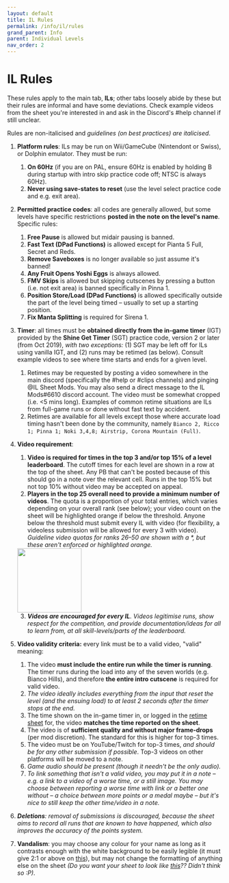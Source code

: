 ```yaml
---
layout: default
title: IL Rules
permalink: /info/il/rules
grand_parent: Info
parent: Individual Levels
nav_order: 2
---
```


# IL Rules
These rules apply to the main tab, **ILs**; other tabs loosely abide by these but their rules are informal and have some deviations. Check example videos from the sheet you're interested in and ask in the Discord's #help channel if still unclear.

Rules are non-italicised and *guidelines (on best practices) are italicised*.

1. **Platform rules**: ILs may be run on Wii/GameCube (Nintendont or Swiss), or Dolphin emulator. They must be run:
    1. **On 60Hz** (if you are on PAL, ensure 60Hz is enabled by holding B during startup with intro skip practice code off; NTSC is always 60Hz).
    2. **Never using save-states to reset** (use the level select practice code and e.g. exit area).

2. **Permitted practice codes**: all codes are generally allowed, but some levels have specific restrictions **posted in the note on the level's name**. Specific rules:
    1. **Free Pause** is allowed but midair pausing is banned.
    2. **Fast Text (DPad Functions)** is allowed except for Pianta 5 Full, Secret and Reds.
    3. **Remove Saveboxes** is no longer available so just assume it's banned!
    4. **Any Fruit Opens Yoshi Eggs** is always allowed.
    5. **FMV Skips** is allowed but skipping cutscenes by pressing a button (i.e. not exit area) is banned specifically in Pinna 1.
    6. **Position Store/Load (DPad Functions)** is allowed specifically outside the part of the level being timed – usually to set up a starting position.
    7. **Fix Manta Splitting** is required for Sirena 1.

3. **Timer**: all times must be **obtained directly from the in-game timer** (IGT) provided by the **Shine Get Timer** (SGT) practice code, version 2 or later (from Oct 2019), *with two exceptions:* (1) SGT may be left off for ILs using vanilla IGT, and (2) runs may be retimed (as below). Consult example videos to see where time starts and ends for a given level.
    1. Retimes may be requested by posting a video somewhere in the main discord (specifically the #help or #clips channels) and pinging @IL Sheet Mods. You may also send a direct message to the IL Mods#6610 discord account. The video must be somewhat cropped (i.e. <5 mins long). Examples of common retime situations are ILs from full-game runs or done without fast text by accident.
    2. Retimes are available for all levels except those where accurate load timing hasn't been done by the community, namely `Bianco 2, Ricco 1; Pinna 1; Noki 3,4,8; Airstrip, Corona Mountain (Full)`.

4. **Video requirement**:
    1. **Video is required for times in the top 3 and/or top 15% of a level leaderboard**. The cutoff times for each level are shown in a row at the top of the sheet. Any PB that can't be posted because of this should go in a note over the relevant cell. Runs in the top 15% but not top 10% without video may be accepted on appeal.
    2. **Players in the top 25 overall need to provide a minimum number of videos**. The quota is a proportion of your total entries, which varies depending on your overall rank (see below); your video count on the sheet will be highlighted orange if below the threshold. Anyone below the threshold must submit every IL with video (for flexibility, a videoless submission will be allowed for every 3 with video). *Guideline video quotas for ranks 26–50 are shown with a \*, but these aren't enforced or highlighted orange.*  
    <img src="https://media.discordapp.net/attachments/529145099003887618/893497205514711150/unknown.png" width="150">

    3. ***Videos are encouraged for every IL**. Videos legitimise runs, show respect for the competition, and provide documentation/ideas for all to learn from, at all skill-levels/parts of the leaderboard.*

5. **Video validity criteria:** every link must be to a valid video, "valid" meaning: 
    1. The video **must include the entire run while the timer is running**. The timer runs during the load into any of the seven worlds (e.g. Bianco Hills), and therefore **the entire intro cutscene** is required for valid video.
    2. *The video ideally includes everything from the input that reset the level (and the ensuing load) to at least 2 seconds after the timer stops at the end.*
    3. The time shown on the in-game timer in, or logged in the [retime sheet](https://tiny.cc/smsilretimelog) for, the video **matches the time reported on the sheet**.
    4. The video is of **sufficient quality and without major frame-drops** (per mod discretion). The standard for this is higher for top-3 times.
    5. The video must be on YouTube/Twitch for top-3 times, *and should be for any other submission if possible*. Top-3 videos on other platforms will be moved to a note.
    6. *Game audio should be present (though it needn't be the only audio).*
    7. *To link something that isn't a valid video, you may put it in a note – e.g. a link to a video of a worse time, or a still image. You may choose between reporting a worse time with link or a better one without – a choice between more points or a medal maybe – but it's nice to still keep the other time/video in a note.*

6. ***Deletions**: removal of submissions is discouraged, because the sheet aims to record all runs that are known to have happened, which also improves the accuracy of the points system.*

7. **Vandalism**: you may choose any colour for your name as long as it contrasts enough with the white background to be easily legible (it must give 2:1 or above on [this](https://webaim.org/resources/contrastchecker/)), but may not change the formatting of anything else on the sheet *(Do you want your sheet to look like [this](https://bit.ly/2MLA3pK)?? Didn't think so :P)*.
